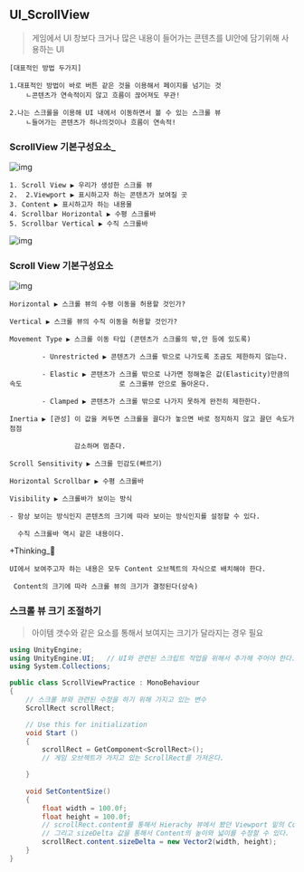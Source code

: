 ## UI_ScrollView

>게임에서 UI 창보다 크거나 많은 내용이 들어가는 콘텐츠를 UI안에 담기위해 사용하는 UI  



```
[대표적인 방법 두가지]

1.대표적인 방법이 바로 버튼 같은 것을 이용해서 페이지를 넘기는 것
	ㄴ콘텐츠가 연속적이지 않고 흐름이 끊어져도 무관!
	
2.나는 스크롤을 이용해 UI 내에서 이동하면서 볼 수 있는 스크롤 뷰
	ㄴ들어가는 콘텐츠가 하나의것이나 흐름이 연속적!
```



### ScrollView 기본구성요소_

![img](https://cdn.discordapp.com/attachments/804184517644386345/818757240202461184/unknown.png)  



```
1. Scroll View ▶ 우리가 생성한 스크롤 뷰
2.  2.Viewport ▶ 표시하고자 하는 콘텐츠가 보여질 곳
3. Content ▶ 표시하고자 하는 내용물
4. Scrollbar Horizontal ▶ 수평 스크롤바
5. Scrollbar Vertical ▶ 수직 스크롤바
```

![img](https://cdn.discordapp.com/attachments/804184517644386345/818760330342826004/unknown.png)



### Scroll View 기본구성요소

![img](https://cdn.discordapp.com/attachments/804184517644386345/818758229312012308/unknown.png)



```
Horizontal ▶ 스크롤 뷰의 수평 이동을 허용할 것인가?

Vertical ▶ 스크롤 뷰의 수직 이동을 허용할 것인가?

Movement Type ▶ 스크롤 이동 타입 (콘텐츠가 스크롤의 밖,안 등에 있도록)

		- Unrestricted ▶ 콘텐츠가 스크롤 밖으로 나가도록 조금도 제한하지 않는다.

		- Elastic ▶ 콘텐츠가 스크롤 밖으로 나가면 정해놓은 값(Elasticity)만큼의 속도						 로 스크롤뷰 안으로 돌아온다.

		- Clamped ▶ 콘텐츠가 스크롤 밖으로 나가지 못하게 완전히 제한한다.

Inertia ▶ [관성] 이 값을 켜두면 스크롤을 끌다가 놓으면 바로 정지하지 않고 끌던 속도가 점점 

				감소하며 멈춘다.

Scroll Sensitivity ▶ 스크롤 민감도(빠르기)

Horizontal Scrollbar ▶ 수평 스크롤바

Visibility ▶ 스크롤바가 보이는 방식

- 항상 보이는 방식인지 콘텐츠의 크기에 따라 보이는 방식인지를 설정할 수 있다.

  수직 스크롤바 역시 같은 내용이다.
```



+Thinking_🚀

```
UI에서 보여주고자 하는 내용은 모두 Content 오브젝트의 자식으로 배치해야 한다.

 Content의 크기에 따라 스크롤 뷰의 크기가 결정된다(상속)
```



### 스크롤 뷰 크기 조절하기

>아이템 갯수와 같은 요소를 통해서 보여지는 크기가 달라지는 경우 필요

```c#
using UnityEngine;
using UnityEngine.UI;   // UI와 관련된 스크립트 작업을 위해서 추가해 주어야 한다.
using System.Collections;

public class ScrollViewPractice : MonoBehaviour
{
    // 스크롤 뷰와 관련된 수정을 하기 위해 가지고 있는 변수
    ScrollRect scrollRect;

    // Use this for initialization
    void Start ()
    {
        scrollRect = GetComponent<ScrollRect>();    
        // 게임 오브젝트가 가지고 있는 ScrollRect를 가져온다.

    }
   
    void SetContentSize()
    {
        float width = 100.0f;
        float height = 100.0f;
        // scrollRect.content를 통해서 Hierachy 뷰에서 봤던 Viewport 밑의 Content 게			임 오브젝트에 접근할 수 있다.
        // 그리고 sizeDelta 값을 통해서 Content의 높이와 넓이를 수정할 수 있다.
        scrollRect.content.sizeDelta = new Vector2(width, height);
    }
}
```


